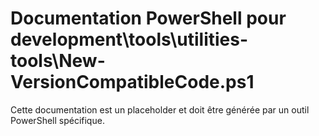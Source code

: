 # Documentation PowerShell pour development\tools\utilities-tools\New-VersionCompatibleCode.ps1

Cette documentation est un placeholder et doit être générée par un outil PowerShell spécifique.
